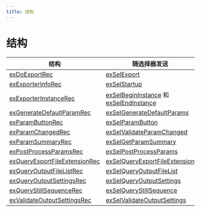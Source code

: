 ```yaml
---
title: 结构
---
```

# 结构

| 结构 | 随选择器发送 |
| --- | --- |
| [exDoExportRec](../structure-descriptions#exdoexportrec) | [exSelExport](../selector-descriptions#exselexport) |
| [exExporterInfoRec](../structure-descriptions#exexporterinforec) | [exSelStartup](../selector-descriptions#exselstartup) |
| [exExporterInstanceRec](../structure-descriptions#exexporterinstancerec) | [exSelBeginInstance](../selector-descriptions#exselbegininstance) 和 [exSelEndInstance](../selector-descriptions#exselendinstance) |
| [exGenerateDefaultParamRec](../structure-descriptions#exgeneratedefaultparamrec) | [exSelGenerateDefaultParams](../selector-descriptions#exselgeneratedefaultparams) |
| [exParamButtonRec](../structure-descriptions#exparambuttonrec) | [exSelParamButton](../selector-descriptions#exselparambutton) |
| [exParamChangedRec](../structure-descriptions#exparamchangedrec) | [exSelValidateParamChanged](../selector-descriptions#exselvalidateparamchanged) |
| [exParamSummaryRec](../structure-descriptions#exparamsummaryrec) | [exSelGetParamSummary](../selector-descriptions#exselgetparamsummary) |
| [exPostProcessParamsRec](../structure-descriptions#expostprocessparamsrec) | [exSelPostProcessParams](../selector-descriptions#exselpostprocessparams) |
| [exQueryExportFileExtensionRec](../structure-descriptions#exqueryexportfileextensionrec) | [exSelQueryExportFileExtension](../selector-descriptions#exselqueryexportfileextension) |
| [exQueryOutputFileListRec](../structure-descriptions#exqueryoutputfilelistrec) | [exSelQueryOutputFileList](../selector-descriptions#exselqueryoutputfilelist) |
| [exQueryOutputSettingsRec](../structure-descriptions#exqueryoutputsettingsrec) | [exSelQueryOutputSettings](../selector-descriptions#exselqueryoutputsettings) |
| [exQueryStillSequenceRec](../structure-descriptions#exquerystillsequencerec) | [exSelQueryStillSequence](../selector-descriptions#exselquerystillsequence) |
| [exValidateOutputSettingsRec](../structure-descriptions#exvalidateoutputsettingsrec) | [exSelValidateOutputSettings](../selector-descriptions#exselvalidateoutputsettings) |

